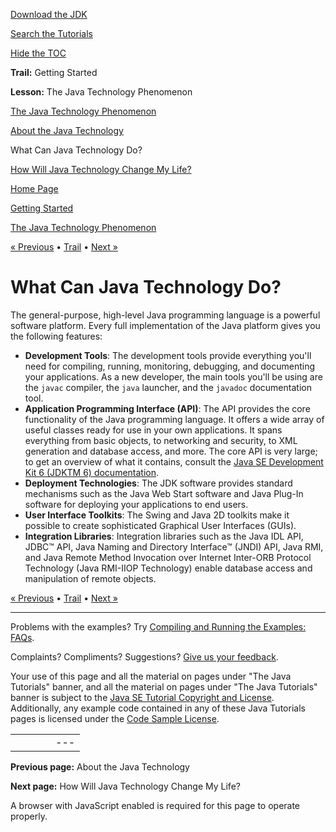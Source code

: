 [Download
the JDK](http://java.sun.com/javase/6/download.jsp)
  
[Search the
Tutorials](../../search.html)
  
[Hide the TOC](javascript:toggleLeft())

**Trail:** Getting Started
  
**Lesson:** The Java Technology Phenomenon

[The Java Technology Phenomenon](index.html)

[About the Java Technology](definition.html)

What Can Java Technology Do?

[How Will Java Technology Change My Life?](changemylife.html)

[Home Page](../../index.html)
>
[Getting Started](../index.html)
>
[The Java Technology Phenomenon](index.html)

[« Previous](definition.html) • [Trail](../TOC.html) • [Next »](changemylife.html)

# What Can Java Technology Do?

The general-purpose, high-level Java
programming language is a powerful software platform.
Every full implementation of the Java platform gives you the following features:

* **Development Tools**: The development tools
  provide everything you'll need for
  compiling, running, monitoring, debugging, and documenting your applications.
  As a new developer, the main tools you'll be using are the `javac` compiler,
  the `java` launcher, and the `javadoc` documentation tool.
* **Application Programming Interface (API)**: The API provides the core functionality of the Java programming
  language. It offers a wide array of useful classes ready for use
  in your own applications. It spans everything from basic objects,
  to networking and security, to XML generation and database access, and more. The core API is very large; to get an overview of what it contains, consult
  the
  [Java SE Development Kit 6 (JDKTM 6) documentation](http://java.sun.com/javase/6/docs/index.html).
* **Deployment Technologies**: The JDK software provides standard
  mechanisms such as
  the Java Web Start software and Java Plug-In software for deploying your applications to end users.
* **User Interface Toolkits**: The
  Swing and Java 2D toolkits make it possible to create sophisticated
  Graphical User Interfaces (GUIs).
* **Integration Libraries**: Integration libraries
  such as the Java IDL API, JDBC™ API,
  Java Naming and Directory Interface™ (JNDI) API,
  Java RMI, and Java Remote Method Invocation over Internet Inter-ORB Protocol Technology (Java RMI-IIOP Technology) enable database access and manipulation
  of remote objects.

[« Previous](definition.html)
•
[Trail](../TOC.html)
•
[Next »](changemylife.html)

---

Problems with the examples? Try [Compiling and Running
the Examples: FAQs](../../information/run-examples.html).
  
Complaints? Compliments? Suggestions? [Give
us your feedback](http://download.oracle.com/javase/feedback.html).

Your use of this page and all the material on pages under "The Java Tutorials" banner,
and all the material on pages under "The Java Tutorials" banner is subject to the [Java SE Tutorial Copyright
and License](../../information/license.html).
Additionally, any example code contained in any of these Java
Tutorials pages is licensed under the
[Code
Sample License](http://developers.sun.com/license/berkeley_license.html).

|  |  |  |  |  |
| --- | --- | --- | --- | --- |
| |  |  | | --- | --- | | duke image | Oracle logo | | [About Oracle](http://www.oracle.com/us/corporate/index.html) | [Oracle Technology Network](http://www.oracle.com/technology/index.html) | [Terms of Service](https://www.samplecode.oracle.com/servlets/CompulsoryClickThrough?type=TermsOfService) | Copyright © 1995, 2011 Oracle and/or its affiliates. All rights reserved. |

**Previous page:** About the Java Technology
  
**Next page:** How Will Java Technology Change My Life?




A browser with JavaScript enabled is required for this page to operate properly.